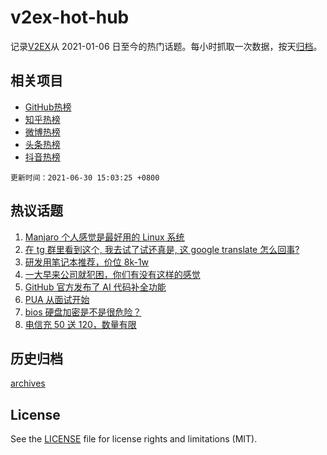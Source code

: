 # v2ex-hot-hub

 记录[V2EX](https://www.v2ex.com/)从 2021-01-06 日至今的热门话题。每小时抓取一次数据，按天[归档](archives)。
 
 ## 相关项目

- [GitHub热榜](https://github.com/snaildev/github-hot-hub)
- [知乎热榜](https://github.com/snaildev/zhihu-hot-hub)
- [微博热榜](https://github.com/snaildev/weibo-hot-hub)
- [头条热榜](https://github.com/snaildev/toutiao-hot-hub)
- [抖音热榜](https://github.com/snaildev/douyin-hot-hub)


 `更新时间：2021-06-30 15:03:25 +0800`

## 热议话题

1. [Manjaro 个人感觉是最好用的 Linux 系统](https://www.v2ex.com/t/786502)
1. [在 tg 群里看到这个, 我去试了试还真是, 这 google translate 怎么回事?](https://www.v2ex.com/t/786484)
1. [研发用笔记本推荐，价位 8k-1w](https://www.v2ex.com/t/786500)
1. [一大早来公司就犯困，你们有没有这样的感觉](https://www.v2ex.com/t/786593)
1. [GitHub 官方发布了 AI 代码补全功能](https://www.v2ex.com/t/786567)
1. [PUA 从面试开始](https://www.v2ex.com/t/786576)
1. [bios 硬盘加密是不是很危险？](https://www.v2ex.com/t/786589)
1. [电信充 50 送 120，数量有限](https://www.v2ex.com/t/786670)

## 历史归档

[archives](archives)

## License

See the [LICENSE](LICENSE) file for license rights and limitations (MIT).
